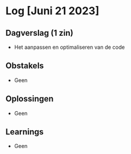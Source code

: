 # Log [Juni 21 2023]


## Dagverslag (1 zin)
- Het aanpassen en optimaliseren van de code

## Obstakels
- Geen

## Oplossingen
- Geen

## Learnings
- Geen